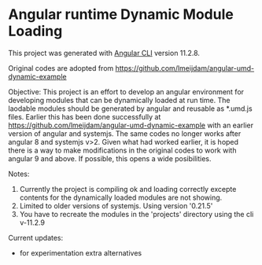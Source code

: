 # Angular runtime Dynamic Module Loading

This project was generated with [Angular CLI](https://github.com/angular/angular-cli) version 11.2.8.

Original codes are adopted from https://github.com/lmeijdam/angular-umd-dynamic-example

Objective:
This project is an effort to develop an angular environment for developing modules that can be dynamically loaded at run time.  The laodable modules should be generated by angular and reusable as *.umd.js files.
Earlier this has been done successfully at https://github.com/lmeijdam/angular-umd-dynamic-example with an earlier version of angular and systemjs.  The same codes no longer works after angular 8 and systemjs v>2.
Given what had worked earlier, it is hoped there is a way to make modifications in the original codes to work with angular 9 and above.
If possible, this opens a wide posibilities.

Notes:
1. Currently the project is compiling ok and loading correctly excepte contents for the dynamically loaded modules are not showing.
2. Limited to older versions of systemjs. Using version '0.21.5'
3. You have to recreate the modules in the 'projects' directory using the cli v-11.2.9

Current updates:
- for experimentation extra alternatives
